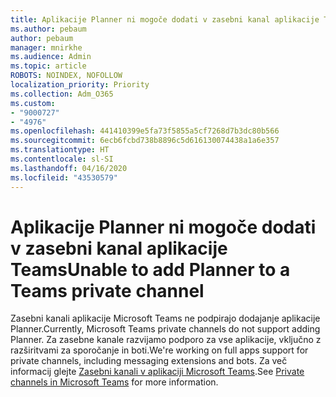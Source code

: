 ```yaml
---
title: Aplikacije Planner ni mogoče dodati v zasebni kanal aplikacije Teams
ms.author: pebaum
author: pebaum
manager: mnirkhe
ms.audience: Admin
ms.topic: article
ROBOTS: NOINDEX, NOFOLLOW
localization_priority: Priority
ms.collection: Adm_O365
ms.custom:
- "9000727"
- "4976"
ms.openlocfilehash: 441410399e5fa73f5855a5cf7268d7b3dc80b566
ms.sourcegitcommit: 6ecb6fcbd738b8896c5d616130074438a1a6e357
ms.translationtype: HT
ms.contentlocale: sl-SI
ms.lasthandoff: 04/16/2020
ms.locfileid: "43530579"
---
```

# <a name="unable-to-add-planner-to-a-teams-private-channel"></a><span data-ttu-id="f1c53-102">Aplikacije Planner ni mogoče dodati v zasebni kanal aplikacije Teams</span><span class="sxs-lookup"><span data-stu-id="f1c53-102">Unable to add Planner to a Teams private channel</span></span>

<span data-ttu-id="f1c53-103">Zasebni kanali aplikacije Microsoft Teams ne podpirajo dodajanje aplikacije Planner.</span><span class="sxs-lookup"><span data-stu-id="f1c53-103">Currently, Microsoft Teams private channels do not support adding Planner.</span></span>  <span data-ttu-id="f1c53-104">Za zasebne kanale razvijamo podporo za vse aplikacije, vključno z razširitvami za sporočanje in boti.</span><span class="sxs-lookup"><span data-stu-id="f1c53-104">We're working on full apps support for private channels, including messaging extensions and bots.</span></span> <span data-ttu-id="f1c53-105">Za več informacij glejte [Zasebni kanali v aplikaciji Microsoft Teams](https://docs.microsoft.com/microsoftteams/private-channels#what-you-need-to-know-about-private-channels).</span><span class="sxs-lookup"><span data-stu-id="f1c53-105">See [Private channels in Microsoft Teams](https://docs.microsoft.com/microsoftteams/private-channels#what-you-need-to-know-about-private-channels) for more information.</span></span>
